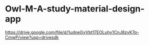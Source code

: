 # Owl-M-A-study-material-design-app
https://drive.google.com/file/d/1udneGyVbt17EOLuhy1CnJ8zvK7p-CmwP/view?usp=drivesdk

